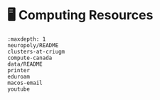 # <span>🖥</span> Computing Resources

```{toctree}
:maxdepth: 1
neuropoly/README
clusters-at-criugm
compute-canada
data/README
printer
eduroam
macos-email
youtube
```

